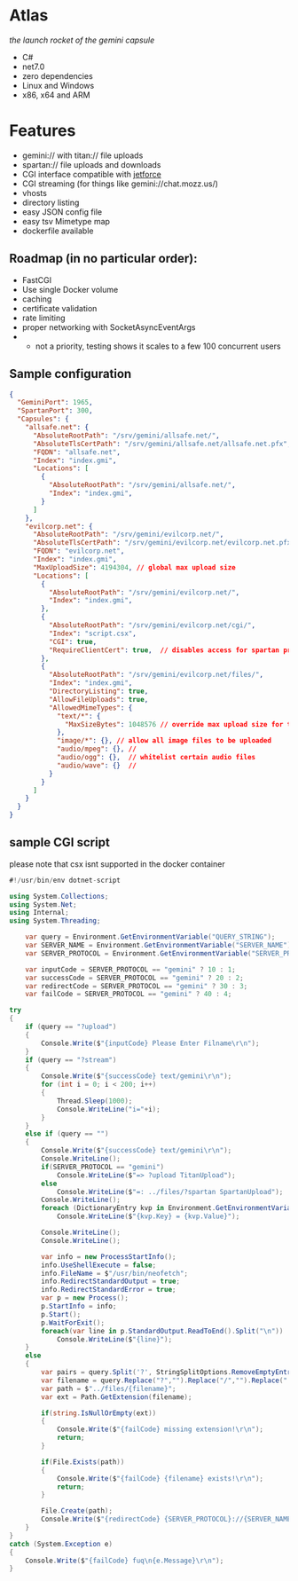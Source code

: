# Atlas
*the launch rocket of the gemini capsule*

* C#
* net7.0
* zero dependencies
* Linux and Windows
* x86, x64 and ARM

# Features
* gemini:// with titan:// file uploads
* spartan:// file uploads and downloads
* CGI interface compatible with [jetforce](https://github.com/michael-lazar/jetforce) 
* CGI streaming (for things like gemini://chat.mozz.us/)
* vhosts
* directory listing
* easy JSON config file
* easy tsv Mimetype map
* dockerfile available

## Roadmap (in no particular order):

* FastCGI
* Use single Docker volume
* caching
* certificate validation
* rate limiting
* proper networking with SocketAsyncEventArgs
* * not a priority, testing shows it scales to a few 100 concurrent users

## Sample configuration
```json
{
  "GeminiPort": 1965,
  "SpartanPort": 300,
  "Capsules": {
    "allsafe.net": {
      "AbsoluteRootPath": "/srv/gemini/allsafe.net/",
      "AbsoluteTlsCertPath": "/srv/gemini/allsafe.net/allsafe.net.pfx",
      "FQDN": "allsafe.net",
      "Index": "index.gmi",
      "Locations": [
        {
          "AbsoluteRootPath": "/srv/gemini/allsafe.net/",
          "Index": "index.gmi",
        }
      ]
    },
    "evilcorp.net": {
      "AbsoluteRootPath": "/srv/gemini/evilcorp.net/",
      "AbsoluteTlsCertPath": "/srv/gemini/evilcorp.net/evilcorp.net.pfx",
      "FQDN": "evilcorp.net",
      "Index": "index.gmi",
      "MaxUploadSize": 4194304, // global max upload size
      "Locations": [
        {
          "AbsoluteRootPath": "/srv/gemini/evilcorp.net/",
          "Index": "index.gmi",
        },
        {
          "AbsoluteRootPath": "/srv/gemini/evilcorp.net/cgi/",
          "Index": "script.csx",
          "CGI": true,
          "RequireClientCert": true,  // disables access for spartan protocol due to lack of support
        },
        {
          "AbsoluteRootPath": "/srv/gemini/evilcorp.net/files/",
          "Index": "index.gmi",
          "DirectoryListing": true,
          "AllowFileUploads": true,
          "AllowedMimeTypes": {
            "text/*": {
              "MaxSizeBytes": 1048576 // override max upload size for text files
            },
            "image/*": {}, // allow all image files to be uploaded
            "audio/mpeg": {}, //
            "audio/ogg": {},  // whitelist certain audio files
            "audio/wave": {}  //
          }
        }
      ]
    }
  }
}
```

## sample CGI script
please note that csx isnt supported in the docker container

```cs
#!/usr/bin/env dotnet-script

using System.Collections;
using System.Net;
using Internal;
using System.Threading;

    var query = Environment.GetEnvironmentVariable("QUERY_STRING");
    var SERVER_NAME = Environment.GetEnvironmentVariable("SERVER_NAME");
    var SERVER_PROTOCOL = Environment.GetEnvironmentVariable("SERVER_PROTOCOL");

    var inputCode = SERVER_PROTOCOL == "gemini" ? 10 : 1;
    var successCode = SERVER_PROTOCOL == "gemini" ? 20 : 2;
    var redirectCode = SERVER_PROTOCOL == "gemini" ? 30 : 3;
    var failCode = SERVER_PROTOCOL == "gemini" ? 40 : 4;

try
{
    if (query == "?upload")
    {
        Console.Write($"{inputCode} Please Enter Filname\r\n");
    }
    if (query == "?stream")
    {
        Console.Write($"{successCode} text/gemini\r\n");
        for (int i = 0; i < 200; i++)
        {
            Thread.Sleep(1000);
            Console.WriteLine("i="+i);
        }
    }
    else if (query == "")
    {
        Console.Write($"{successCode} text/gemini\r\n");
        Console.WriteLine();
        if(SERVER_PROTOCOL == "gemini")
            Console.WriteLine($"=> ?upload TitanUpload");
        else
            Console.WriteLine($"=: ../files/?spartan SpartanUpload");
        Console.WriteLine();
        foreach (DictionaryEntry kvp in Environment.GetEnvironmentVariables())
            Console.WriteLine($"{kvp.Key} = {kvp.Value}");

        Console.WriteLine();
        Console.WriteLine();

        var info = new ProcessStartInfo();
        info.UseShellExecute = false;
        info.FileName = $"/usr/bin/neofetch";
        info.RedirectStandardOutput = true;
        info.RedirectStandardError = true;
        var p = new Process();
        p.StartInfo = info;
        p.Start();
        p.WaitForExit();
        foreach(var line in p.StandardOutput.ReadToEnd().Split("\n"))
            Console.WriteLine($"{line}");
    }
    else
    {
        var pairs = query.Split('?', StringSplitOptions.RemoveEmptyEntries);
        var filename = query.Replace("?","").Replace("/","").Replace("..","");
        var path = $"../files/{filename}";
        var ext = Path.GetExtension(filename);

        if(string.IsNullOrEmpty(ext))
        {
            Console.Write($"{failCode} missing extension!\r\n");
            return;
        }

        if(File.Exists(path))
        {
            Console.Write($"{failCode} {filename} exists!\r\n");
            return;
        }

        File.Create(path);
        Console.Write($"{redirectCode} {SERVER_PROTOCOL}://{SERVER_NAME}/files/{filename}\r\n");
    }
}
catch (System.Exception e)
{
    Console.Write($"{failCode} fuq\n{e.Message}\r\n");
}
```